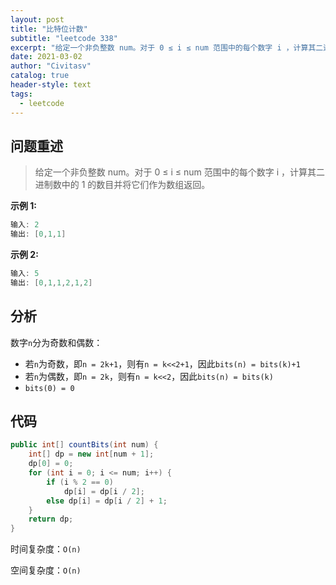 ```yaml
---
layout: post
title: "比特位计数"
subtitle: "leetcode 338"
excerpt: "给定一个非负整数 num。对于 0 ≤ i ≤ num 范围中的每个数字 i ，计算其二进制数中的 1 的数目并将它们作为数组返回"
date: 2021-03-02
author: "Civitasv"
catalog: true
header-style: text
tags:
  - leetcode
---
```


## 问题重述

> 给定一个非负整数 num。对于 0 ≤ i ≤ num 范围中的每个数字 i ，计算其二进制数中的 1 的数目并将它们作为数组返回。

**示例 1:**

```java
输入: 2
输出: [0,1,1]
```

**示例 2:**

```java
输入: 5
输出: [0,1,1,2,1,2]
```

## 分析

数字`n`分为奇数和偶数：

- 若`n`为奇数，即`n = 2k+1`，则有`n = k<<2+1`，因此`bits(n) = bits(k)+1`
- 若`n`为偶数，即`n = 2k`，则有`n = k<<2`，因此`bits(n) = bits(k)`
- `bits(0) = 0`

## 代码

```java
public int[] countBits(int num) {
    int[] dp = new int[num + 1];
    dp[0] = 0;
    for (int i = 0; i <= num; i++) {
        if (i % 2 == 0)
            dp[i] = dp[i / 2];
        else dp[i] = dp[i / 2] + 1;
    }
    return dp;
}
```

时间复杂度：`O(n)`

空间复杂度：`O(n)`
